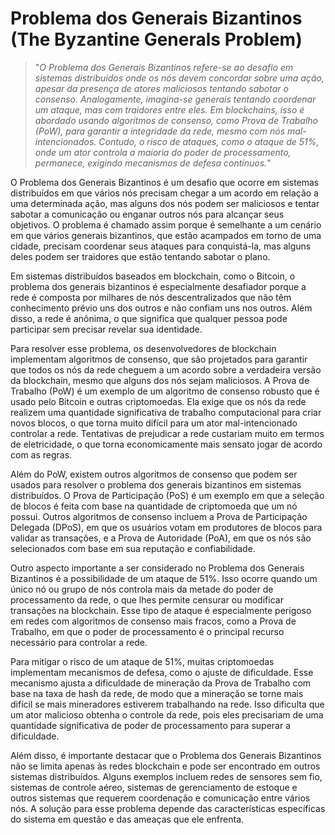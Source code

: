 # Problema dos Generais Bizantinos (The Byzantine Generals Problem)

>"*O Problema dos Generais Bizantinos refere-se ao desafio em sistemas distribuídos onde os nós devem concordar sobre uma ação, apesar da presença de atores maliciosos tentando sabotar o consenso. Analogamente, imagina-se generais tentando coordenar um ataque, mas com traidores entre eles. Em blockchains, isso é abordado usando algoritmos de consenso, como Prova de Trabalho (PoW), para garantir a integridade da rede, mesmo com nós mal-intencionados. Contudo, o risco de ataques, como o ataque de 51%, onde um ator controla a maioria do poder de processamento, permanece, exigindo mecanismos de defesa contínuos.*"

O Problema dos Generais Bizantinos é um desafio que ocorre em sistemas distribuídos em que vários nós precisam chegar a um acordo em relação a uma determinada ação, mas alguns dos nós podem ser maliciosos e tentar sabotar a comunicação ou enganar outros nós para alcançar seus objetivos. O problema é chamado assim porque é semelhante a um cenário em que vários generais bizantinos, que estão acampados em torno de uma cidade, precisam coordenar seus ataques para conquistá-la, mas alguns deles podem ser traidores que estão tentando sabotar o plano.

Em sistemas distribuídos baseados em blockchain, como o Bitcoin, o problema dos generais bizantinos é especialmente desafiador porque a rede é composta por milhares de nós descentralizados que não têm conhecimento prévio uns dos outros e não confiam uns nos outros. Além disso, a rede é anônima, o que significa que qualquer pessoa pode participar sem precisar revelar sua identidade.

Para resolver esse problema, os desenvolvedores de blockchain implementam algoritmos de consenso, que são projetados para garantir que todos os nós da rede cheguem a um acordo sobre a verdadeira versão da blockchain, mesmo que alguns dos nós sejam maliciosos. A Prova de Trabalho (PoW) é um exemplo de um algoritmo de consenso robusto que é usado pelo Bitcoin e outras criptomoedas. Ela exige que os nós da rede realizem uma quantidade significativa de trabalho computacional para criar novos blocos, o que torna muito difícil para um ator mal-intencionado controlar a rede. Tentativas de prejudicar a rede custariam muito em termos de eletricidade, o que torna economicamente mais sensato jogar de acordo com as regras.

Além do PoW, existem outros algoritmos de consenso que podem ser usados para resolver o problema dos generais bizantinos em sistemas distribuídos. O Prova de Participação (PoS) é um exemplo em que a seleção de blocos é feita com base na quantidade de criptomoeda que um nó possui. Outros algoritmos de consenso incluem a Prova de Participação Delegada (DPoS), em que os usuários votam em produtores de blocos para validar as transações, e a Prova de Autoridade (PoA), em que os nós são selecionados com base em sua reputação e confiabilidade. 

Outro aspecto importante a ser considerado no Problema dos Generais Bizantinos é a possibilidade de um ataque de 51%. Isso ocorre quando um único nó ou grupo de nós controla mais da metade do poder de processamento da rede, o que lhes permite censurar ou modificar transações na blockchain. Esse tipo de ataque é especialmente perigoso em redes com algoritmos de consenso mais fracos, como a Prova de Trabalho, em que o poder de processamento é o principal recurso necessário para controlar a rede.

Para mitigar o risco de um ataque de 51%, muitas criptomoedas implementam mecanismos de defesa, como o ajuste de dificuldade. Esse mecanismo ajusta a dificuldade de mineração da Prova de Trabalho com base na taxa de hash da rede, de modo que a mineração se torne mais difícil se mais mineradores estiverem trabalhando na rede. Isso dificulta que um ator malicioso obtenha o controle da rede, pois eles precisariam de uma quantidade significativa de poder de processamento para superar a dificuldade.

Além disso, é importante destacar que o Problema dos Generais Bizantinos não se limita apenas às redes blockchain e pode ser encontrado em outros sistemas distribuídos. Alguns exemplos incluem redes de sensores sem fio, sistemas de controle aéreo, sistemas de gerenciamento de estoque e outros sistemas que requerem coordenação e comunicação entre vários nós. A solução para esse problema depende das características específicas do sistema em questão e das ameaças que ele enfrenta.